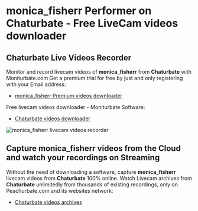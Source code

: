 # monica_fisherr Performer on Chaturbate - Free LiveCam videos downloader

## Chaturbate Live Videos Recorder

Monitor and record livecam videos of **monica_fisherr** from **Chaturbate** with Moniturbate.com
Get a premium trial for free by just and only registering with your Email address:
* [monica_fisherr Premium videos downloader](https://moniturbate.com/request-demo-licence-key.html)

Free livecam videos downloader - Moniturbate Software:
* [Chaturbate videos downloader](https://moniturbate.com/moniturbate-download-software.html)

![monica_fisherr livecam videos recorder](https://peachurnet.com/templates/moniturbate-software.png)


## Capture monica_fisherr videos from the Cloud and watch your recordings on Streaming

Without the need of downloading a software, capture **monica_fisherr** livecam videos from **Chaturbate** 100% online.
Watch Livecam archives from **Chaturbate** unlimitedly from thousands of existing recordings, only on Peachurbate.com and its websites network:
* [Chaturbate videos archives](https://peachurnet.com/)